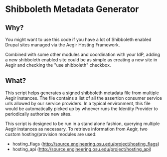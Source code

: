 Shibboleth Metadata Generator
==================

Why?
----
You might want to use this code if you have a lot of Shibboleth enabled Drupal sites
managed via the Aegir Hosting Framework.

Combined with some other modules and coordination with your IdP, adding a new shibboleth 
enabled site could be as simple as creating a new site in Aegir and checking the "use shibboleth"
checkbox.

What?
-----
This script helps generates a signed shibboleth metadata file from multiple Aegir instances.
The file contains a list of all the assertion consumer service urls allowed by our service providers.
In a typical environment, this file would be automatically picked up by whoever runs the Identity Provider to 
periodically authorize new sites.

This script is designed to be run in a stand alone fashion, querying multiple Aegir instances
as necessary. To retrieve information from Aegir, two custom hosting/provision modules are used:

* hosting_flags (http://source.engineering.osu.edu/project/hosting_flags)
* hosting_api (http://source.engineering.osu.edu/project/hosting_api)


